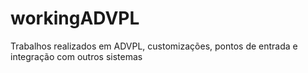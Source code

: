 # workingADVPL
Trabalhos realizados em ADVPL, customizações, pontos de entrada e integração com outros sistemas

